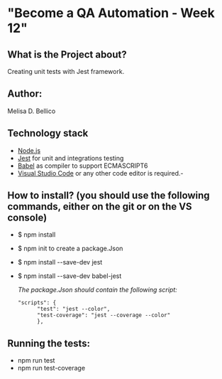 # "Become a QA Automation - Week 12"

## What is the Project about?
Creating unit tests with Jest framework.

## Author: 
Melisa D. Bellico 

## Technology stack 
* [Node.js](https://nodejs.org/es/docs/) 
* [Jest](https://jestjs.io/docs/getting-started) for unit and integrations testing 
* [Babel](https://babeljs.io/docs/en/) as compiler to support ECMASCRIPT6
* [Visual Studio Code](https://code.visualstudio.com/) or any other code editor is required.-

## How to install?  (you should use the following commands, either on the git or on the VS console)
* $ npm install
* $ npm init to create a package.Json
* $ npm install --save-dev jest
* $ npm install --save-dev babel-jest

    *The package.Json should contain the following script:*

      "scripts": {
            "test": "jest --color",
            "test-coverage": "jest --coverage --color"
            },

## Running the tests:

* npm run test
* npm run test-coverage
